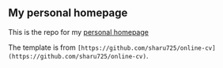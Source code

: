 ## My personal homepage
This is the repo for my [personal homepage](https://twizwei.github.io/)

The template is from `[https://github.com/sharu725/online-cv](https://github.com/sharu725/online-cv)`.